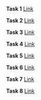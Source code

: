 **Task 1** [Link](https://task1hb.netlify.app/)

**Task 2** [Link](https://task2hb.netlify.app/)

**Task 3** [Link](https://task3hb.netlify.app/)

**Task 4** [Link](https://task4hb.netlify.app/)

**Task 5** [Link](https://task5hb.netlify.app/)

**Task 6** [Link](https://task6hb.netlify.app/)

**Task 7** [Link](https://task7hb.netlify.app/)

**Task 8** [Link](https://task8hb.netlify.app/)
